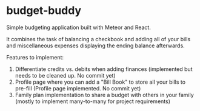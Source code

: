 # budget-buddy

Simple budgeting application built with Meteor and React.  

It combines the task of balancing a checkbook and adding all of your bills and miscellaneous expenses displaying the ending balance afterwards.

Features to implement:
1. Differentiate credits vs. debits when adding finances (implemented but needs to be cleaned up.  No commit yet)
2. Profile page where you can add a "Bill Book" to store all your bills to pre-fill (Profile page implemented. No commit yet)
3. Family plan implementation to share a budget with others in your family (mostly to implement many-to-many for project requirements)
